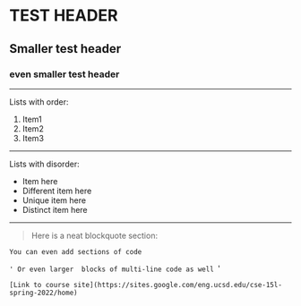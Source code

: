 # TEST HEADER 
## Smaller test header 
### even smaller test header 

---

Lists with order: 
1. Item1 
2. Item2
3. Item3

---

Lists with disorder: 
- Item here 
- Different item here 
- Unique item here 
- Distinct item here 

---

>Here is a neat blockquote section: 

  ` You can even add sections of code `
  
   ``'
   Or even larger 
   blocks of multi-line
   code as well
   ``'
   
    [Link to course site](https://sites.google.com/eng.ucsd.edu/cse-15l-spring-2022/home) 
    
    
